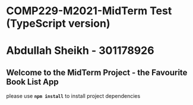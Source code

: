 # COMP229-M2021-MidTerm Test (TypeScript version)

# Abdullah Sheikh - 301178926
## Welcome to the MidTerm Project - the Favourite Book List App

please use **`npm install`** to install project dependencies
